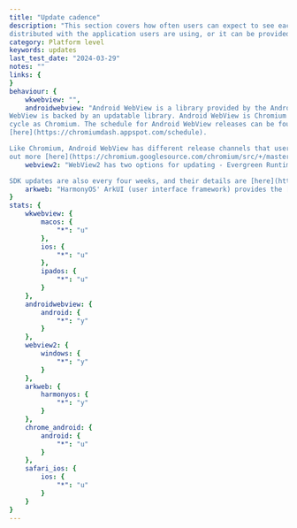 ```yaml
---
title: "Update cadence"
description: "This section covers how often users can expect to see each WebView provider updated. The WebView provider can either be
distributed with the application users are using, or it can be provided by the operating system."
category: Platform level
keywords: updates
last_test_date: "2024-03-29"
notes: ""
links: {
}
behaviour: {
    wkwebview: "",
    androidwebview: "Android WebView is a library provided by the Android operating system. The API itself is a stable surface but Android
WebView is backed by an updatable library. Android WebView is Chromium based and so it mostly follows the same release
cycle as Chromium. The schedule for Android WebView releases can be found
[here](https://chromiumdash.appspot.com/schedule).

Like Chromium, Android WebView has different release channels that users can opt into for testing purposes. You can find
out more [here](https://chromium.googlesource.com/chromium/src/+/master/android_webview/docs/prerelease.md).",
    webview2: "WebView2 has two options for updating - Evergreen Runtime or Fixed Runtime. Evergreen runtime is automatically included in recent versions of Windows, and developers can also include a small installer alongside theirs to be confident it's available. This version is updated automatically with major releases every four weeks, roughly following Chromium's releases. When using a fixed runtime, the application developer distributes the WebView2 components with their app and chooses when to update to a newer version. Details on the type of runtimes can be found [here](https://learn.microsoft.com/microsoft-edge/webview2/concepts/distribution), and details on evergreen updates can be found [here](https://learn.microsoft.com/deployedge/microsoft-edge-relnote-stable-channel).

SDK updates are also every four weeks, and their details are [here](https://learn.microsoft.com/microsoft-edge/webview2/release-notes/about)",
    arkweb: "HarmonyOS' ArkUI (user interface framework) provides the [`Web`](https://developer.huawei.com/consumer/en/doc/harmonyos-references-V5/ts-basic-components-web-V5) an the APIs to control management in the [`@ohos.web.webview`](https://developer.huawei.com/consumer/en/doc/harmonyos-references-V5/js-apis-webview-V5) module. This module is distributed as part of the HarmonyOS SDK and updated with every release. It was first released in API 9 (2023) and developers may observe the evolution of the capabilities with explicit notes about the version where the feature has been introduced in the developers documentation."
}
stats: {
    wkwebview: {
        macos: {
            "*": "u"
        },
        ios: {
            "*": "u"
        },
        ipados: {
            "*": "u"
        }
    },
    androidwebview: {
        android: {
            "*": "y"
        }
    },
    webview2: {
        windows: {
            "*": "y"
        }
    },
    arkweb: {
        harmonyos: {
            "*": "y"
        }
    },
    chrome_android: {
        android: {
            "*": "u"
        }
    },
    safari_ios: {
        ios: {
            "*": "u"
        }
    }
}
---
```

